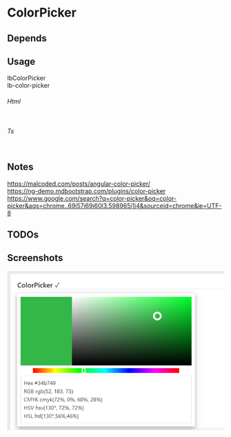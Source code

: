 # ColorPicker
## Depends

## Usage
lbColorPicker  
lb-color-picker   
###### Html
```

```
###### Ts
```

```
 
## Notes
https://malcoded.com/posts/angular-color-picker/   
https://ng-demo.mdbootstrap.com/plugins/color-picker   
https://www.google.com/search?q=color-picker&oq=color-picker&aqs=chrome..69i57j69i60l3.598965j1j4&sourceid=chrome&ie=UTF-8  

## TODOs
 

## Screenshots
![](Screenshots/ColorPicker.png)

